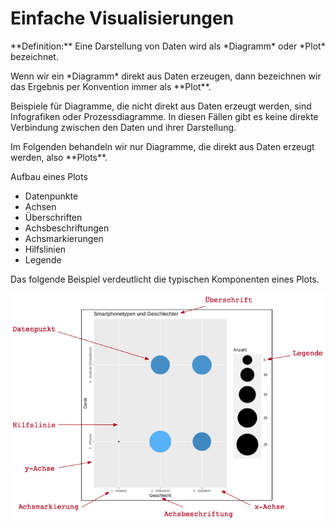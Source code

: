 # Einfache Visualisierungen

<p class="alert alert-primary" markdown="1">
**Definition:** Eine Darstellung von Daten wird als *Diagramm* oder *Plot* bezeichnet. 
</p>

<p class="alert alert-success" markdown="1">
Wenn wir ein *Diagramm* direkt aus Daten erzeugen, dann bezeichnen wir das Ergebnis per Konvention immer als **Plot**. 
</p>

Beispiele für Diagramme, die nicht direkt aus Daten erzeugt werden, sind Infografiken oder  Prozessdiagramme. In diesen Fällen gibt es keine direkte Verbindung zwischen den Daten und ihrer Darstellung. 

<p class="alert alert-info" markdown="1">
Im Folgenden behandeln wir nur Diagramme, die direkt aus Daten erzeugt werden, also **Plots**.
</p>


Aufbau eines Plots

- Datenpunkte
- Achsen 
- Überschriften
- Achsbeschriftungen
- Achsmarkierungen
- Hilfslinien
- Legende

Das folgende Beispiel verdeutlicht die typischen Komponenten eines Plots. 

<img src="https://github.com/dxiai/ct-resourcen/blob/master/bilder/visualisierung/plot_example_beschriftet.png?raw=true" width="600">
